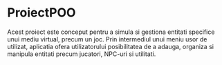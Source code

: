 # ProiectPOO
Acest proiect este conceput pentru a simula si gestiona entitati specifice unui mediu virtual, precum un joc. Prin intermediul unui meniu usor de utilizat, aplicatia ofera utilizatorului posibilitatea de a adauga, organiza si manipula entitati precum jucatori, NPC-uri si utilitati.
